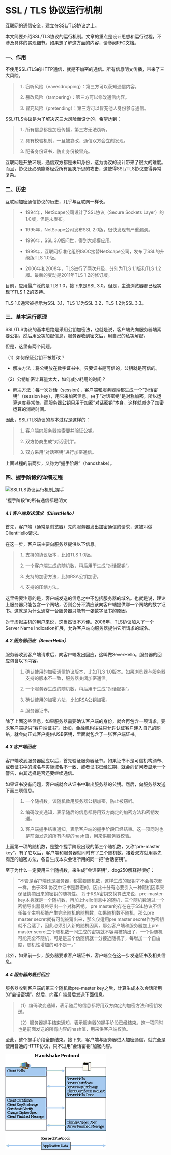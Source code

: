 # SSL / TLS 协议运行机制

互联网的通信安全，建立在SSL/TLS协议之上。

本文简要介绍SSL/TLS协议的运行机制。文章的重点是设计思想和运行过程，不涉及具体的实现细节。如果想了解这方面的内容，请参阅RFC文档。

### 一、作用

不使用SSL/TLS的HTTP通信，就是不加密的通信。所有信息明文传播，带来了三大风险。

> 1. 窃听风险（eavesdropping）：第三方可以获知通信内容。
>
> 2. 篡改风险（tampering）：第三方可以修改通信内容。
>
> 3. 冒充风险（pretending）：第三方可以冒充他人身份参与通信。

SSL/TLS协议是为了解决这三大风险而设计的，希望达到：

> 1. 所有信息都是加密传播，第三方无法窃听。
>
> 2. 具有校验机制，一旦被篡改，通信双方会立刻发现。
> 3.  配备身份证书，防止身份被冒充。

互联网是开放环境，通信双方都是未知身份，这为协议的设计带来了很大的难度。而且，协议还必须能够经受所有匪夷所思的攻击，这使得SSL/TLS协议变得异常复杂。

### 二、历史

 互联网加密通信协议的历史，几乎与互联网一样长。 

> - 1994年，NetScape公司设计了SSL协议（Secure Sockets Layer）的1.0版，但是未发布。
> - 1995年，NetScape公司发布SSL 2.0版，很快发现有严重漏洞。
>
> - 1996年，SSL 3.0版问世，得到大规模应用。
>
> - 1999年，互联网标准化组织ISOC接替NetScape公司，发布了SSL的升级版TLS 1.0版。
> - 2006年和2008年，TLS进行了两次升级，分别为TLS 1.1版和TLS 1.2版。最新的变动是2011年TLS 1.2的修订版。

目前，应用最广泛的是TLS 1.0，接下来是SSL 3.0。但是，主流浏览器都已经实现了TLS 1.2的支持。

TLS 1.0通常被标示为SSL 3.1，TLS 1.1为SSL 3.2，TLS 1.2为SSL 3.3。

### 三、基本运行原理

SSL/TLS协议的基本思路是采用公钥加密法，也就是说，客户端先向服务器端索要公钥，然后用公钥加密信息，服务器收到密文后，用自己的私钥解密。

但是，这里有两个问题。

（1）如何保证公钥不被篡改？

- 解决方法：将公钥放在数字证书中。只要证书是可信的，公钥就是可信的。


（2）公钥加密计算量太大，如何减少耗用的时间？

- 解决方法：每一次对话（session），客户端和服务器端都生成一个”对话密钥”（session key），用它来加密信息。由于”对话密钥”是对称加密，所以运算速度非常快，而服务器公钥只用于加密”对话密钥”本身，这样就减少了加密运算的消耗时间。


因此，SSL/TLS协议的基本过程是这样的：

> 1. 客户端向服务器端索要并验证公钥。
>
> 2. 双方协商生成”对话密钥”。
>
> 3. 双方采用”对话密钥”进行加密通信。
>

上面过程的前两步，又称为”握手阶段”（handshake）。

### 四、握手阶段的详细过程

![SSLTLS协议运行机制_握手]([.\SSLTLS协议运行机制_握手.png]https://github.com/R1turn0/NoteStudy/blob/master/%E8%AE%A1%E7%AE%97%E6%9C%BA%E7%BD%91%E7%BB%9C/SSLTLS%E5%8D%8F%E8%AE%AE%E8%BF%90%E8%A1%8C%E6%9C%BA%E5%88%B6_%E6%8F%A1%E6%89%8B.png)

“握手阶段”的所有通信都是明文

##### 4.1 客户端发送请求（ClientHello）

首先，客户端（通常是浏览器）先向服务器发出加密通信的请求，这被叫做ClientHello请求。

在这一步，客户端主要向服务器提供以下信息。

> 1. 支持的协议版本，比如TLS 1.0版。
>
> 2. 一个客户端生成的随机数，稍后用于生成“对话密钥”。
>
> 3. 支持的加密方法，比如RSA公钥加密。
>
> 4. 支持的压缩方法。
>

这里需要注意的是，客户端发送的信息之中不包括服务器的域名。也就是说，理论上服务器只能包含一个网站，否则会分不清应该向客户端提供哪一个网站的数字证书。这就是为什么通常一台服务器只能有一张数字证书的原因。

对于虚拟主机的用户来说，这当然很不方便。2006年，TLS协议加入了一个Server Name Indication扩展，允许客户端向服务器提供它所请求的域名。 

##### 4.2 服务器回应（SeverHello）

服务器收到客户端请求后，向客户端发出回应，这叫做SeverHello。服务器的回应包含以下内容。

> 1. 确认使用的加密通信协议版本，比如TLS 1.0版本。如果浏览器与服务器支持的版本不一致，服务器关闭加密通信。
>
> 2. 一个服务器生成的随机数，稍后用于生成”对话密钥”。
>
> 3. 确认使用的加密方法，比如RSA公钥加密。
>
> 4. 服务器证书。
>

除了上面这些信息，如果服务器需要确认客户端的身份，就会再包含一项请求，要求客户端提供”客户端证书”。比如，金融机构往往只允许认证客户连入自己的网络，就会向正式客户提供USB密钥，里面就包含了一张客户端证书。

#####  **4.3 客户端回应** 

客户端收到服务器回应以后，首先验证服务器证书。如果证书不是可信机构颁布、或者证书中的域名与实际域名不一致、或者证书已经过期，就会向访问者显示一个警告，由其选择是否还要继续通信。

如果证书没有问题，客户端就会从证书中取出服务器的公钥。然后，向服务器发送下面三项信息。

> 1. 一个随机数。该随机数用服务器公钥加密，防止被窃听。
>
> 2. 编码改变通知，表示随后的信息都将用双方商定的加密方法和密钥发送。
>
> 3. 客户端握手结束通知，表示客户端的握手阶段已经结束。这一项同时也是前面发送的所有内容的hash值，用来供服务器校验。
>

上面第一项的随机数，是整个握手阶段出现的第三个随机数，又称”pre-master key”。有了它以后，客户端和服务器就同时有了三个随机数，接着双方就用事先商定的加密方法，各自生成本次会话所用的同一把”会话密钥”。

至于为什么一定要用三个随机数，来生成”会话密钥”，dog250解释得很好：

> “不管是客户端还是服务器，都需要随机数，这样生成的密钥才不会每次都一样。由于SSL协议中证书是静态的，因此十分有必要引入一种随机因素来保证协商出来的密钥的随机性。
> 对于RSA密钥交换算法来说，pre-master-key本身就是一个随机数，再加上hello消息中的随机，三个随机数通过一个密钥导出器最终导出一个对称密钥。
> pre master的存在在于SSL协议不信任每个主机都能产生完全随机的随机数，如果随机数不随机，那么pre master secret就有可能被猜出来，那么仅适用pre master secret作为密钥就不合适了，因此必须引入新的随机因素，那么客户端和服务器加上pre master secret三个随机数一同生成的密钥就不容易被猜出了，一个伪随机可能完全不随机，可是是三个伪随机就十分接近随机了，每增加一个自由度，随机性增加的可不是一。”

此外，如果前一步，服务器要求客户端证书，客户端会在这一步发送证书及相关信息。

##### 4.4 服务器的最后回应

服务器收到客户端的第三个随机数pre-master key之后，计算生成本次会话所用的”会话密钥”。然后，向客户端最后发送下面信息。

> （1）编码改变通知，表示随后的信息都将用双方商定的加密方法和密钥发送。
>
> （2）服务器握手结束通知，表示服务器的握手阶段已经结束。这一项同时也是前面发送的所有内容的hash值，用来供客户端校验。

至此，整个握手阶段全部结束。接下来，客户端与服务器进入加密通信，就完全是使用普通的HTTP协议，只不过用”会话密钥”加密内容。

![SSLTLS协议运行机制_HandshakeProtool](.\SSLTLS协议运行机制_HandshakeProtool.gif)
